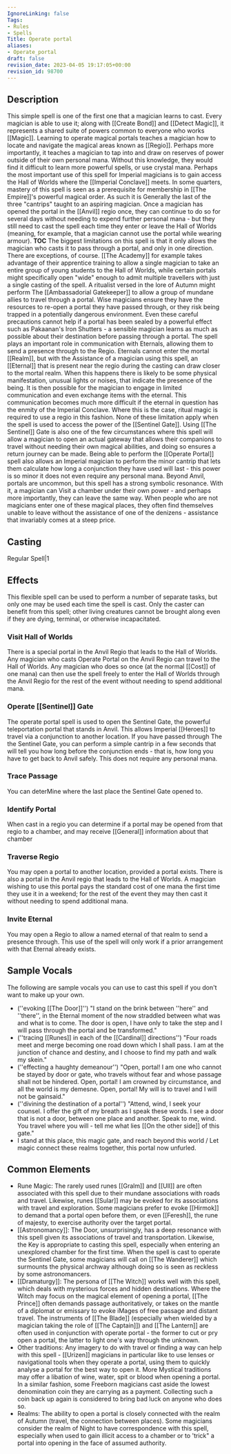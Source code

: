 ```yaml
---
IgnoreLinking: false
Tags:
- Rules
- Spells
Title: Operate portal
aliases:
- Operate_portal
draft: false
revision_date: 2023-04-05 19:17:05+00:00
revision_id: 98700
---
```


## Description
This simple spell is one of the first one that a magician learns to cast. Every magician is able to use it; along with [[Create Bond]] and [[Detect Magic]], it represents a shared suite of powers common to everyone who works [[Magic]]. Learning to operate magical portals teaches a magician how to locate and navigate the magical areas known as [[Regio]]. Perhaps more importantly, it teaches a magician to tap into and draw on reserves of power outside of their own personal mana. Without this knowledge, they would find it difficult to learn more powerful spells, or use crystal mana.
Perhaps the most important use of this spell for Imperial magicians is to gain access the Hall of Worlds where the [[Imperial Conclave]] meets. In some quarters, mastery of this spell is seen as a prerequisite for membership in [[The Empire]]'s powerful magical order. As such it is Generally the last of the three "cantrips" taught to an aspiring magician. Once a magician has opened the portal in the [[Anvil]] regio once, they can continue to do so for several days without needing to expend further personal mana - but they still need to cast the spell each time they enter or leave the Hall of Worlds (meaning, for example, that a magician cannot use the portal while wearing armour).
__TOC__
The biggest limitations on this spell is that it only allows the magician who casts it to pass through a portal, and only in one direction. There are exceptions, of course. [[The Academy]] for example takes advantage of their apprentice training to allow a single magician to take an entire group of young students to the Hall of Worlds, while certain portals might specifically open "wide" enough to admit multiple travellers with just a single casting of the spell. A ritualist versed in the lore of Autumn might perform The [[Ambassadorial Gatekeeper]] to allow a group of mundane allies to travel through a portal.
Wise magicians ensure they have the resources to re-open a portal they have passed through, or they risk being trapped in a potentially dangerous environment. Even these careful precautions cannot help if a portal has been sealed by a powerful effect such as Pakaanan's Iron Shutters - a sensible magician learns as much as possible about their destination before passing through a portal.
The spell plays an important role in communication with Eternals, allowing them to send a presence through to the Regio. Eternals cannot enter the mortal [[Realm]], but with the Assistance of a magician using this spell, an [[Eternal]] that is present near the regio during the casting can draw closer to the mortal realm. When this happens there is likely to be some physical manifestation, unusual lights or noises, that indicate the presence of the being. It is then possible for the magician to engage in limited communication and even exchange items with the eternal.
This communication becomes much more difficult if the eternal in question has the enmity of the Imperial Conclave. Where this is the case, ritual magic is required to use a regio in this fashion.
None of these limitation apply when the spell is used to access the power of the [[Sentinel Gate]].  Using [[The Sentinel]] Gate is also one of the few circumstances where this spell will allow a magician to open an actual gateway that allows their companions to travel without needing their own magical abilities, and doing so ensures a return journey can be made. Being able to perform the [[Operate Portal]] spell also allows an Imperial magician to perform the minor cantrip that lets them calculate how long a conjunction they have used will last - this power is so minor it does not even require any personal mana.
Beyond Anvil, portals are uncommon, but this spell has a strong symbolic resonance. With it, a magician can Visit a chamber under their own power - and perhaps more importantly, they can leave the same way. When people who are not magicians enter one of these magical places, they often find themselves unable to leave without the assistance of one of the denizens - assistance that invariably comes at a steep price.
## Casting
Regular Spell|1
## Effects
This flexible spell can be used to perform a number of separate tasks, but only one may be used each time the spell is cast. Only the caster can benefit from this spell; other living creatures cannot be brought along even if they are dying, terminal, or otherwise incapacitated.
### Visit Hall of Worlds
There is a special portal in the Anvil Regio that leads to the Hall of Worlds. Any magician who casts Operate Portal on the Anvil Regio can travel to the Hall of Worlds. Any magician who does so once (at the normal [[Cost]] of one mana) can then use the spell freely to enter the Hall of Worlds through the Anvil Regio for the rest of the event without needing to spend additional mana.
### Operate [[Sentinel]] Gate
The operate portal spell is used to open the Sentinel Gate, the powerful teleportation portal that stands in Anvil. This allows Imperial [[Heroes]] to travel via a conjunction to another location.
If you have passed through The the Sentinel Gate, you can perform a simple cantrip in a few seconds that will tell you how long before the conjunction ends - that is, how long you have to get back to Anvil safely. This does not require any personal mana.
### Trace Passage
You can deterMine where the last place the Sentinel Gate opened to.
### Identify Portal
When cast in a regio you can determine if a portal may be opened from that regio to a chamber, and may receive [[General]] information about that chamber
### Traverse Regio
You may open a portal to another location, provided a portal exists. 
There is also a portal in the Anvil regio that leads to the Hall of Worlds. A magician wishing to use this portal pays the standard cost of one mana the first time they use it in a weekend; for the rest of the event they may then cast it without needing to spend additional mana. 
### Invite Eternal
You may open a Regio to allow a named eternal of that realm to send a presence through. This use of the spell will only work if a prior arrangement with that Eternal already exists.
## Sample Vocals
The following are sample vocals you can use to cast this spell if you don't want to make up your own.
* (''evoking [[The Door]]'') "I stand on the brink between ''here'' and ''there'', in the Eternal moment of the now straddled between what was and what is to come. The door is open, I have only to take the step and I will pass through the portal and be transformed."
* (''tracing [[Runes]] in each of the [[Cardinal]] directions'') "Four roads meet and merge becoming one road down which I shall pass. I am at the junction of chance and destiny, and I choose to find my path and walk my skein." 
* (''effecting a haughty demeanour'') "Open, portal! I am one who cannot be stayed by door or gate, who travels without fear and whose passage shall not be hindered. Open, portal! I am crowned by circumstance, and all the world is my demesne. Open, portal! My will is to travel and I will not be gainsaid."
* (''divining the destination of a portal'') "Attend, wind, I seek your counsel. I offer the gift of my breath as I speak these words. I see a door that is not a door, between one place and another. Speak to me, wind. You travel where you will - tell me what lies [[On the other side]] of this gate."
* I stand at this place, this magic gate, and reach beyond this world / Let magic connect these realms together, this portal now unfurled.
## Common Elements
* Rune Magic: The rarely used runes [[Gralm]] and [[Ull]] are often associated with this spell due to their mundane associations with roads and travel. Likewise, runes  [[Sular]] may be evoked for its associations with travel and exploration. Some magicians prefer to evoke [[Hirmok]] to demand that a portal open before them, or even [[Feresh]], the rune of majesty, to exercise authority over the target portal.
* [[Astronomancy]]: The Door, unsurprisingly, has a deep resonance with this spell given its associations of travel and transportation. Likewise, the Key is appropriate to casting this spell, especially when entering an unexplored chamber for the first time. When the spell is cast to operate the Sentinel Gate, some magicians will call on [[The Wanderer]] which surmounts the physical archway although doing so is seen as reckless by some astronomancers.
* [[Dramaturgy]]: The persona of [[The Witch]] works well with this spell, which deals with mysterious forces and hidden destinations. Where the Witch may focus on the magical element of opening a portal, [[The Prince]] often demands passage authoritatively, or takes on the mantle of a diplomat or emissary to evoke iMages of free passage and distant travel. The instruments of [[The Blade]] (especially when wielded by a magician taking the role of [[The Captain]]) and [[The Lantern]] are often used in conjunction with operate portal - the former to cut or pry open a portal, the latter to light one's way through the unknown. 
* Other traditions: Any imagery to do with travel or finding a way can help with this spell - [[Urizen]] magicians in particular like to use lenses or navigational tools when they operate a portal, using them to quickly analyse a portal for the best way to open it. More Mystical traditions may offer a libation of wine, water, spit or blood when opening a portal. In a similar fashion, some Freeborn magicians cast aside the lowest denomination coin they are carrying as a payment. Collecting such a coin back up again is considered to bring bad luck on anyone who does so.
* Realms: The ability to open a portal is closely connected with the realm of Autumn (travel, the connection between places). Some magicians consider the realm of Night to have correspondence with this spell, especially when used to gain illicit access to a chamber or to 'trick" a portal into opening in the face of assumed authority.